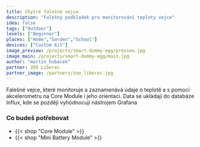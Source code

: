 ```yaml
---
title: Chytré falešné vejce
description: "Falešný podkladek pro monitorování teploty vejce"
idea: false
tags: ["Outdoor"]
levels: ["Beginner"]
places: ["Home","Garden","School"]
devices: ["Custom Kit"]
image_preview: /projects/smart-dummy-egg/preview.jpg
image_main: /projects/smart-dummy-egg/main.jpg
author: "martin_hubacek"
partner: ZOO Liberec
partner_image: /partners/zoo_liberec.jpg
---
```


Falešné vejce, které monitoruje a zaznamenává údaje o teplotě a s pomocí akcelerometru na Core Module i jeho orientaci. Data se ukládají do databáze Influx, kde se později vyhodnocují nástrojem Grafana

### Co budeš potřebovat

* {{< shop "Core Module" >}}
* {{< shop "Mini Battery Module" >}}
